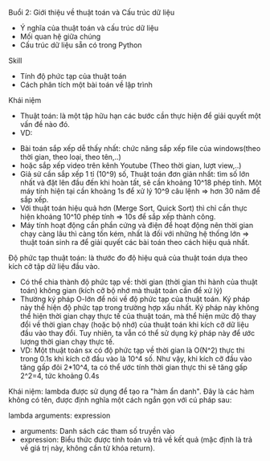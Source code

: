 Buổi 2: Giới thiệu về thuật toán và Cấu trúc dữ liệu
- Ý nghĩa của thuật toán và cấu trúc dữ liệu
- Mối quan hệ giữa chúng
- Cấu trúc dữ liệu sẵn có trong Python

Skill
- Tính độ phức tạp của thuật toán
- Cách phân tích một bài toán về lập trình



Khái niệm
- Thuật toán: là một tập hữu hạn các bước cần thực hiện để giải quyết một vấn đề nào đó.
- VD: 
+ Bài toán sắp xếp dễ thấy nhất: chức năng sắp xếp file của windows(theo thời gian, theo loại, theo tên,..) 
+ hoặc sắp xếp video trên kênh Youtube (Theo thời gian, lượt view,..)
+ Giả sử cần sắp xếp 1 tỉ (10^9) số, Thuật toán đơn giản nhất: tìm số lớn nhất và đặt lên đầu đến khi hoàn tất, sẽ cần khoảng 10^18 phép tính. Một máy tính hiện tại cần khoảng 1s để xử lý 10^9 câu lệnh => hơn 30 năm để sắp xếp.
+ Với thuật toán hiệu quả hơn (Merge Sort, Quick Sort) thì chỉ cần thực hiện khoảng 10^10 phép tính => 10s để sắp xếp thành công.
+ Máy tính hoạt động cần phần cứng và điện để hoạt động nên thời gian chạy càng lâu thì càng tốn kém, nhất là đối với những hệ thống lớn => thuật toán sinh ra để giải quyết các bài toán theo cách hiệu quả nhất.

Độ phức tạp thuật toán: là thước đo độ hiệu quả của thuật toán dựa theo kích cỡ tập dữ liệu đầu vào.
- Có thể chia thành độ phức tạp về: thời gian (thời gian thi hành của thuật toán) không gian (kích cỡ bộ nhớ mà thuật toán cần để xử lý)
- Thường ký pháp O-lớn để nói về độ phức tạp của thuật toán. Ký pháp này thể hiện độ phức tạp trong trường hợp xấu nhất. Ký pháp này không thể hiện thời gian chạy thực tế của thuật toán, mà thể hiện mức độ thay đổi về thời gian chạy (hoặc bộ nhớ) của thuật toán khi kích cỡ dữ liệu đầu vào thay đổi. Tuy nhiên, ta vẫn có thể sử dụng ký pháp này để ước lượng thời gian chạy thực tế.
- VD: Một thuật toán sx có độ phức tạp về thời gian là O(N^2) thực thi trong 0.1s khi kích cỡ đầu vào là 10^4 số. Như vậy, khi kích cỡ đầu vào tăng gấp đôi 2*10^4, ta có thể ước tính thời gian thực thi sẽ tăng gấp 2^2=4, tức khoảng 0.4s


Khái niệm: lambda được sử dụng để tạo ra "hàm ẩn danh". Đây là các hàm không có tên, được định nghĩa một cách ngắn gọn với cú pháp sau: 

lambda arguments: expression
- arguments: Danh sách các tham số truyền vào
- expression: Biểu thức được tính toán và trả về kết quả (mặc định là trả về giá trị này, không cần từ khóa return).